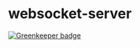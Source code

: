 # websocket-server

[![Greenkeeper badge](https://badges.greenkeeper.io/adilsoncarvalho/websocket-server.svg)](https://greenkeeper.io/)
